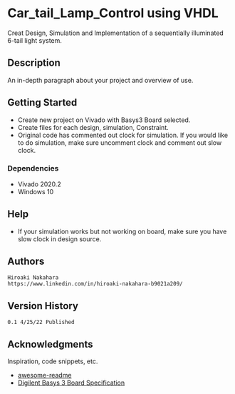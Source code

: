 # Car_tail_Lamp_Control using VHDL

Creat Design, Simulation and Implementation of a sequentially illuminated 6-tail light system.


## Description

An in-depth paragraph about your project and overview of use.

## Getting Started

* Create new project on Vivado with Basys3 Board selected.
* Create files for each design, simulation, Constraint.
* Original code has commented out clock for simulation. If you would like to do simulation,</n>
make sure uncomment clock and comment out slow clock.

### Dependencies

* Vivado 2020.2
* Windows 10
 

## Help

* If your simulation works but not working on board, make sure you have slow clock in design source.


## Authors

    Hiroaki Nakahara
    https://www.linkedin.com/in/hiroaki-nakahara-b9021a209/


## Version History
    0.1 4/25/22 Published

## Acknowledgments

Inspiration, code snippets, etc.
* [awesome-readme](https://github.com/matiassingers/awesome-readme)
* [Digilent Basys 3 Board Specification](https://digilent.com/reference/_media/basys3:basys3_rm.pdf)
